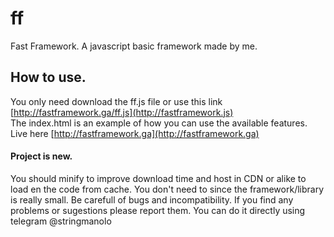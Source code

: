 # ff
Fast Framework. A javascript basic framework made by me.

## How to use.
You only need download the ff.js file or use this link [http://fastframework.ga/ff.js](http://fastframework.js)  
The index.html is an example of how you can use the available features.
Live here [http://fastframework.ga](http://fastframework.ga)

#### Project is new.
You should minify to improve download time and host in CDN or alike to load en the code from cache. 
You don't need to since the framework/library is really small. Be carefull of bugs and incompatibility. If you find any problems or sugestions please report them. You can do it directly using telegram @stringmanolo
